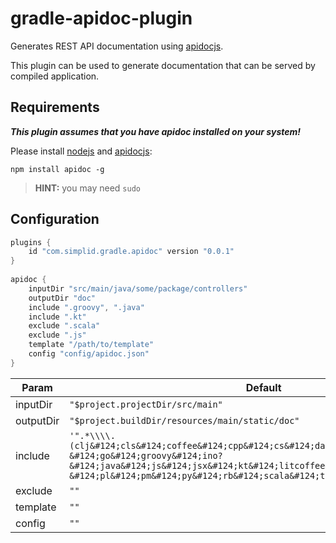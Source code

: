 gradle-apidoc-plugin
====================

Generates REST API documentation using [apidocjs](http://apidocjs.com/).

This plugin can be used to generate documentation that can be served by 
compiled application.

Requirements
------------

**_This plugin assumes that you have apidoc installed on your system!_**


Please install [nodejs](https://nodejs.org/en/download/) and [apidocjs](http://apidocjs.com/):

`npm install apidoc -g`

> **HINT:** you may need `sudo`

Configuration
-------------

```groovy
plugins {
    id "com.simplid.gradle.apidoc" version "0.0.1"
}
 
apidoc {
    inputDir "src/main/java/some/package/controllers"
    outputDir "doc"
    include ".groovy", ".java"
    include ".kt"
    exclude ".scala"
    exclude ".js"
    template "/path/to/template"
    config "config/apidoc.json"
}
```

| Param     | Default |
| --------- | ------- |
| inputDir  | `"$project.projectDir/src/main"` |
| outputDir | `"$project.buildDir/resources/main/static/doc"` |
| include   | `'".*\\\\.(clj&#124;cls&#124;coffee&#124;cpp&#124;cs&#124;dart&#124;erl&#124;exs?&#124;go&#124;groovy&#124;ino?&#124;java&#124;js&#124;jsx&#124;kt&#124;litcoffee&#124;lua&#124;p&#124;php?&#124;pl&#124;pm&#124;py&#124;rb&#124;scala&#124;ts&#124;vue)$"'` |
| exclude   | `""` |
| template  | `""` |
| config    | `""` |
